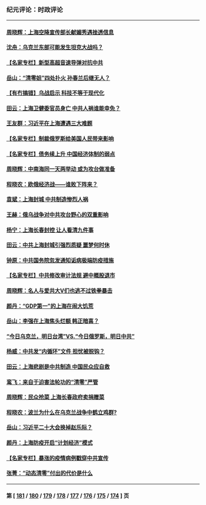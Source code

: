 ### 纪元评论：时政评论
---
#### [周晓辉：上海空降宣传部长献媚秀遇挫透信息](../../pages/nsc1025/n13711749.md) 
#### [沈舟：乌克兰东部可能发生坦克大战吗？](../../pages/nsc1025/n13711146.md) 
#### [【名家专栏】新型高超音速导弹对抗中共](../../pages/nsc1025/n13711640.md) 
#### [岳山：“清零姐”四处扑火 孙春兰后继无人？](../../pages/nsc1025/n13711630.md) 
#### [【有冇搞错】乌战启示 科技不等于现代化](../../pages/nsc1025/n13710999.md) 
#### [田云：上海卫健委官员身亡 中共人祸谁能幸免？](../../pages/nsc1025/n13711329.md) 
#### [王友群：习近平在上海遭遇三大难题](../../pages/nsc1025/n13711046.md) 
#### [【名家专栏】制裁俄罗斯给美国人民带来影响](../../pages/nsc1025/n13710696.md) 
#### [【名家专栏】债务续上升 中国经济体制的弱点](../../pages/nsc1025/n13710612.md) 
#### [周晓辉：中南海同一天两举动 或为攻台做准备](../../pages/nsc1025/n13710847.md) 
#### [程晓农：欧俄经济战——谁败下阵来？](../../pages/nsc1025/n13710830.md) 
#### [袁斌：上海封城 中共制造惨烈人祸](../../pages/nsc1025/n13710569.md) 
#### [王赫：俄乌战争对中共攻台野心的双重影响](../../pages/nsc1025/n13710318.md) 
#### [杨宁：上海长春封控 让人看清九件事](../../pages/nsc1025/n13710519.md) 
#### [田云：中共上海封城引强烈质疑 噩梦何时休](../../pages/nsc1025/n13710248.md) 
#### [钟原：中共国务院忽发通知诟病极端防疫措施](../../pages/nsc1025/n13710177.md) 
#### [【名家专栏】中共修改审计法规 避中概股退市](../../pages/nsc1025/n13709949.md) 
#### [周晓辉：名人与爱共大V们也逃不过铁拳暴击](../../pages/nsc1025/n13710112.md) 
#### [颜丹：“GDP第一”的上海在闹大饥荒](../../pages/nsc1025/n13710106.md) 
#### [岳山：李强在上海焦头烂额 韩正暗喜？](../../pages/nsc1025/n13710063.md) 
#### [“今日乌克兰，明日台湾”VS.“今日俄罗斯，明日中共”](../../pages/nsc1025/n13710074.md) 
#### [杨威：中共发“内循环”文件 担忧被脱钩？](../../pages/nsc1025/n13709645.md) 
#### [田云：上海悲剧是中共制造 中国民众应自救](../../pages/nsc1025/n13709643.md) 
#### [鸾飞：来自于迫害法轮功的“清零”严管](../../pages/nsc1025/n13709324.md) 
#### [周晓辉：民众抢菜 上海长春政府卖捐赠菜](../../pages/nsc1025/n13709314.md) 
#### [程晓农：波兰为什么在乌克兰战争中鹤立鸡群?](../../pages/nsc1025/n13709311.md) 
#### [岳山：习近平二十大会换掉赵乐际？](../../pages/nsc1025/n13709216.md) 
#### [颜丹：上海防疫开启“计划经济”模式](../../pages/nsc1025/n13709214.md) 
#### [【名家专栏】暴涨的疫情病例戳穿中共宣传](../../pages/nsc1025/n13709140.md) 
#### [张菁：“动态清零”付出的代价是什么](../../pages/nsc1025/n13709079.md) 

---
#### 第 [ [181](./181.md) / [180](./180.md) / [179](./179.md) / [178](./178.md) / [177](./177.md) / [176](./176.md) / [175](./175.md) / [174](./174.md) ] 页
